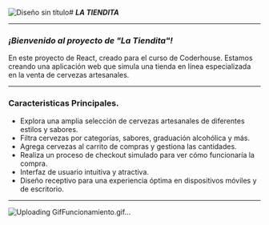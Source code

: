 ![Diseño sin título](https://github.com/Ornella07/la-tiendita/assets/90015172/ff40691b-8180-453f-9de9-a793b80487a6)# **_LA TIENDITA_**
___
### _¡Bienvenido al proyecto de "La Tiendita"!_
En este proyecto de React, creado para el curso de Coderhouse. 
Estamos creando una aplicación web que simula una tienda en línea especializada en la venta de cervezas artesanales.
___

### Caracteristicas Principales.
* Explora una amplia selección de cervezas artesanales de diferentes estilos y sabores.
* Filtra cervezas por categorías, sabores, graduación alcohólica y más.
* Agrega cervezas al carrito de compras y gestiona las cantidades.
* Realiza un proceso de checkout simulado para ver cómo funcionaría la compra.
* Interfaz de usuario intuitiva y atractiva.
* Diseño receptivo para una experiencia óptima en dispositivos móviles y de escritorio.

___


![Uploading GifFuncionamiento.gif…]()

